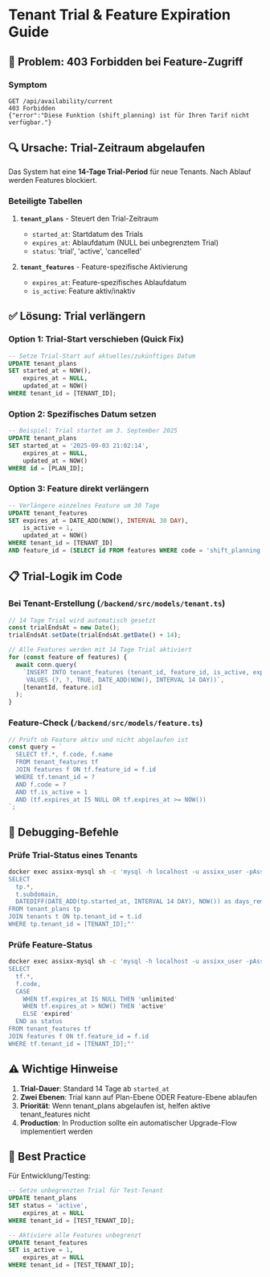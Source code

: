 # Tenant Trial & Feature Expiration Guide

## 🎯 Problem: 403 Forbidden bei Feature-Zugriff

### Symptom

```
GET /api/availability/current
403 Forbidden
{"error":"Diese Funktion (shift_planning) ist für Ihren Tarif nicht verfügbar."}
```

## 🔍 Ursache: Trial-Zeitraum abgelaufen

Das System hat eine **14-Tage Trial-Period** für neue Tenants. Nach Ablauf werden Features blockiert.

### Beteiligte Tabellen

1. **`tenant_plans`** - Steuert den Trial-Zeitraum
   - `started_at`: Startdatum des Trials
   - `expires_at`: Ablaufdatum (NULL bei unbegrenztem Trial)
   - `status`: 'trial', 'active', 'cancelled'

2. **`tenant_features`** - Feature-spezifische Aktivierung
   - `expires_at`: Feature-spezifisches Ablaufdatum
   - `is_active`: Feature aktiv/inaktiv

## ✅ Lösung: Trial verlängern

### Option 1: Trial-Start verschieben (Quick Fix)

```sql
-- Setze Trial-Start auf aktuelles/zukünftiges Datum
UPDATE tenant_plans
SET started_at = NOW(),
    expires_at = NULL,
    updated_at = NOW()
WHERE tenant_id = [TENANT_ID];
```

### Option 2: Spezifisches Datum setzen

```sql
-- Beispiel: Trial startet am 3. September 2025
UPDATE tenant_plans
SET started_at = '2025-09-03 21:02:14',
    expires_at = NULL,
    updated_at = NOW()
WHERE id = [PLAN_ID];
```

### Option 3: Feature direkt verlängern

```sql
-- Verlängere einzelnes Feature um 30 Tage
UPDATE tenant_features
SET expires_at = DATE_ADD(NOW(), INTERVAL 30 DAY),
    is_active = 1,
    updated_at = NOW()
WHERE tenant_id = [TENANT_ID]
AND feature_id = (SELECT id FROM features WHERE code = 'shift_planning');
```

## 📋 Trial-Logik im Code

### Bei Tenant-Erstellung (`/backend/src/models/tenant.ts`)

```typescript
// 14 Tage Trial wird automatisch gesetzt
const trialEndsAt = new Date();
trialEndsAt.setDate(trialEndsAt.getDate() + 14);

// Alle Features werden mit 14 Tage Trial aktiviert
for (const feature of features) {
  await conn.query(
    `INSERT INTO tenant_features (tenant_id, feature_id, is_active, expires_at)
     VALUES (?, ?, TRUE, DATE_ADD(NOW(), INTERVAL 14 DAY))`,
    [tenantId, feature.id]
  );
}
```

### Feature-Check (`/backend/src/models/feature.ts`)

```typescript
// Prüft ob Feature aktiv und nicht abgelaufen ist
const query = `
  SELECT tf.*, f.code, f.name
  FROM tenant_features tf
  JOIN features f ON tf.feature_id = f.id
  WHERE tf.tenant_id = ?
  AND f.code = ?
  AND tf.is_active = 1
  AND (tf.expires_at IS NULL OR tf.expires_at >= NOW())
`;
```

## 🔧 Debugging-Befehle

### Prüfe Trial-Status eines Tenants

```bash
docker exec assixx-mysql sh -c 'mysql -h localhost -u assixx_user -pAssixxP@ss2025! main -e "
SELECT
  tp.*,
  t.subdomain,
  DATEDIFF(DATE_ADD(tp.started_at, INTERVAL 14 DAY), NOW()) as days_remaining
FROM tenant_plans tp
JOIN tenants t ON tp.tenant_id = t.id
WHERE tp.tenant_id = [TENANT_ID];"'
```

### Prüfe Feature-Status

```bash
docker exec assixx-mysql sh -c 'mysql -h localhost -u assixx_user -pAssixxP@ss2025! main -e "
SELECT
  tf.*,
  f.code,
  CASE
    WHEN tf.expires_at IS NULL THEN 'unlimited'
    WHEN tf.expires_at > NOW() THEN 'active'
    ELSE 'expired'
  END as status
FROM tenant_features tf
JOIN features f ON tf.feature_id = f.id
WHERE tf.tenant_id = [TENANT_ID];"'
```

## ⚠️ Wichtige Hinweise

1. **Trial-Dauer**: Standard 14 Tage ab `started_at`
2. **Zwei Ebenen**: Trial kann auf Plan-Ebene ODER Feature-Ebene ablaufen
3. **Priorität**: Wenn tenant_plans abgelaufen ist, helfen aktive tenant_features nicht
4. **Production**: In Production sollte ein automatischer Upgrade-Flow implementiert werden

## 🚀 Best Practice

Für Entwicklung/Testing:

```sql
-- Setze unbegrenzten Trial für Test-Tenant
UPDATE tenant_plans
SET status = 'active',
    expires_at = NULL
WHERE tenant_id = [TEST_TENANT_ID];

-- Aktiviere alle Features unbegrenzt
UPDATE tenant_features
SET is_active = 1,
    expires_at = NULL
WHERE tenant_id = [TEST_TENANT_ID];
```
